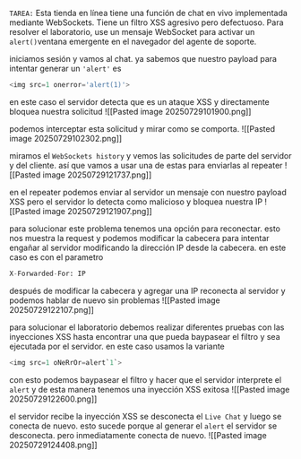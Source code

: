 `TAREA:` Esta tienda en línea tiene una función de chat en vivo implementada mediante WebSockets. Tiene un filtro XSS agresivo pero defectuoso. Para resolver el laboratorio, use un mensaje WebSocket para activar un `alert()`ventana emergente en el navegador del agente de soporte.

iniciamos sesión y vamos al chat. ya sabemos que nuestro payload para intentar generar un `'alert'` es 

```python
<img src=1 onerror='alert(1)'>
```

en este caso el servidor detecta que es un ataque XSS y directamente bloquea nuestra solicitud
![[Pasted image 20250729101900.png]]

podemos interceptar esta solicitud y mirar como se comporta.
![[Pasted image 20250729102302.png]]

miramos el `WebSockets history` y vemos las solicitudes de parte del servidor y del cliente. así que vamos a usar una de estas para enviarlas al repeater
![[Pasted image 20250729121737.png]]

en el repeater podemos enviar al servidor un mensaje con nuestro payload XSS pero el servidor lo detecta como malicioso y bloquea nuestra IP 
![[Pasted image 20250729121907.png]]

para solucionar este problema tenemos una opción para reconectar. esto nos muestra la request y podemos modificar la cabecera para intentar engañar al servidor modificando la dirección IP desde la cabecera. en este caso es con el parametro

```python
X-Forwarded-For: IP
```

después de modificar la cabecera y agregar una IP reconecta al servidor y podemos hablar de nuevo sin problemas
![[Pasted image 20250729122107.png]]

para solucionar el laboratorio debemos realizar diferentes pruebas con las inyecciones XSS hasta encontrar una que pueda baypasear el filtro y sea ejecutada por el servidor. en este caso usamos la variante

```python
<img src=1 oNeRrOr=alert`1`>
```

con esto podemos baypasear el filtro y hacer que el servidor interprete el `alert` y de esta manera tenemos una inyección XSS exitosa
![[Pasted image 20250729122600.png]]

el servidor recibe la inyección XSS se desconecta el `Live Chat` y luego se conecta de nuevo. esto sucede porque al generar el `alert` el servidor se desconecta. pero inmediatamente conecta de nuevo.
![[Pasted image 20250729124408.png]]


